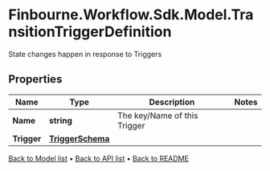 # Finbourne.Workflow.Sdk.Model.TransitionTriggerDefinition
State changes happen in response to Triggers

## Properties

Name | Type | Description | Notes
------------ | ------------- | ------------- | -------------
**Name** | **string** | The key/Name of this Trigger | 
**Trigger** | [**TriggerSchema**](TriggerSchema.md) |  | 

[Back to Model list](../README.md#documentation-for-models) &#8226; [Back to API list](../README.md#documentation-for-api-endpoints) &#8226; [Back to README](../README.md)

